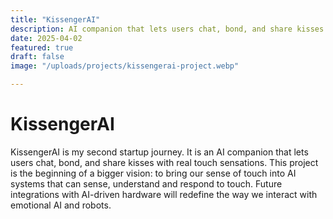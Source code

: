 ```yaml
---
title: "KissengerAI"
description: AI companion that lets users chat, bond, and share kisses with real touch sensations.
date: 2025-04-02
featured: true
draft: false
image: "/uploads/projects/kissengerai-project.webp"

---
```


# KissengerAI

KissengerAI is my second startup journey. It is an AI companion that lets users chat, bond, and share kisses with real touch sensations. This project is the beginning of a bigger vision: to bring our sense of touch into AI systems that can sense, understand and respond to touch. Future integrations with AI-driven hardware will redefine the way we interact with emotional AI and robots.
